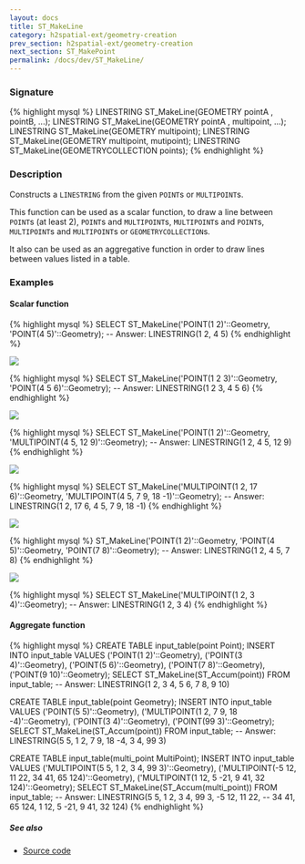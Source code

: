 ```yaml
---
layout: docs
title: ST_MakeLine
category: h2spatial-ext/geometry-creation
prev_section: h2spatial-ext/geometry-creation
next_section: ST_MakePoint
permalink: /docs/dev/ST_MakeLine/
---
```


### Signature

{% highlight mysql %}
LINESTRING ST_MakeLine(GEOMETRY pointA , pointB, ...);
LINESTRING ST_MakeLine(GEOMETRY pointA , multipoint, ...);
LINESTRING ST_MakeLine(GEOMETRY multipoint);
LINESTRING ST_MakeLine(GEOMETRY multipoint, mutipoint);
LINESTRING ST_MakeLine(GEOMETRYCOLLECTION points);
{% endhighlight %}

### Description

Constructs a `LINESTRING` from the given `POINT`s or `MULTIPOINT`s.

This function can be used as a scalar function, to draw a line between `POINT`s (at least 2), `POINT`s and `MULTIPOINT`s, `MULTIPOINT`s and `POINT`s, `MULTIPOINT`s and `MULTIPOINT`s or `GEOMETRYCOLLECTION`s.

It also can be used as an aggregative function in order to draw lines between values listed in a table. 

### Examples

#### Scalar function
{% highlight mysql %}
SELECT ST_MakeLine('POINT(1 2)'::Geometry, 'POINT(4 5)'::Geometry);
-- Answer:     LINESTRING(1 2, 4 5)
{% endhighlight %}

<img class="displayed" src="../ST_MakeLine_1.png"/>

{% highlight mysql %}
SELECT ST_MakeLine('POINT(1 2 3)'::Geometry, 'POINT(4 5 6)'::Geometry);
-- Answer:     LINESTRING(1 2 3, 4 5 6)
{% endhighlight %}

<img class="displayed" src="../ST_MakeLine_2.png"/>

{% highlight mysql %}
SELECT ST_MakeLine('POINT(1 2)'::Geometry, 'MULTIPOINT(4 5, 12 9)'::Geometry);
-- Answer:     LINESTRING(1 2, 4 5, 12 9)
{% endhighlight %}

<img class="displayed" src="../ST_MakeLine_3.png"/>

{% highlight mysql %}
SELECT ST_MakeLine('MULTIPOINT(1 2, 17 6)'::Geometry, 'MULTIPOINT(4 5, 7 9, 18 -1)'::Geometry);
-- Answer:     LINESTRING(1 2, 17 6, 4 5, 7 9, 18 -1)
{% endhighlight %}

<img class="displayed" src="../ST_MakeLine_4.png"/>

{% highlight mysql %}
ST_MakeLine('POINT(1 2)'::Geometry, 'POINT(4 5)'::Geometry, 'POINT(7 8)'::Geometry);
-- Answer:     LINESTRING(1 2, 4 5, 7 8)
{% endhighlight %}

<img class="displayed" src="../ST_MakeLine_5.png"/>

{% highlight mysql %}
SELECT ST_MakeLine('MULTIPOINT(1 2, 3 4)'::Geometry);
-- Answer:     LINESTRING(1 2, 3 4)
{% endhighlight %}


#### Aggregate function
{% highlight mysql %}
CREATE TABLE input_table(point Point);
INSERT INTO input_table VALUES
     ('POINT(1 2)'::Geometry),
     ('POINT(3 4)'::Geometry),
     ('POINT(5 6)'::Geometry),
     ('POINT(7 8)'::Geometry),
     ('POINT(9 10)'::Geometry);
SELECT ST_MakeLine(ST_Accum(point)) FROM input_table;
-- Answer:     LINESTRING(1 2, 3 4, 5 6, 7 8, 9 10)

CREATE TABLE input_table(point Geometry);
INSERT INTO input_table VALUES
     ('POINT(5 5)'::Geometry),
     ('MULTIPOINT(1 2, 7 9, 18 -4)'::Geometry),
     ('POINT(3 4)'::Geometry),
     ('POINT(99 3)'::Geometry);
SELECT ST_MakeLine(ST_Accum(point)) FROM input_table;
-- Answer:     LINESTRING(5 5, 1 2, 7 9, 18 -4, 3 4, 99 3)

CREATE TABLE input_table(multi_point MultiPoint);
INSERT INTO input_table VALUES
     ('MULTIPOINT(5 5, 1 2, 3 4, 99 3)'::Geometry),
     ('MULTIPOINT(-5 12, 11 22, 34 41, 65 124)'::Geometry),
     ('MULTIPOINT(1 12, 5 -21, 9 41, 32 124)'::Geometry);
SELECT ST_MakeLine(ST_Accum(multi_point)) FROM input_table;
-- Answer:     LINESTRING(5 5, 1 2, 3 4, 99 3, -5 12, 11 22,
--             34 41, 65 124, 1 12, 5 -21, 9 41, 32 124)
{% endhighlight %}

##### See also

* <a href="https://github.com/irstv/H2GIS/blob/master/h2spatial-ext/src/main/java/org/h2gis/h2spatialext/function/spatial/create/ST_MakeLine.java" target="_blank">Source code</a>

